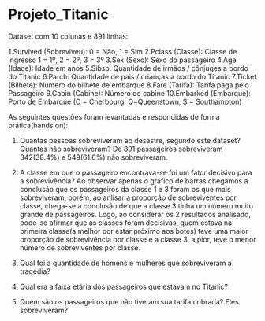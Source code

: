 # Projeto_Titanic

Dataset com 10 colunas e 891 linhas:

1.Survived (Sobreviveu): 0 = Não, 1 = Sim
2.Pclass (Classe): Classe de ingresso 1 = 1º, 2 = 2º, 3 = 3º
3.Sex (Sexo): Sexo do passageiro
4.Age (Idade): Idade em anos
5.Sibsp: Quantidade de irmãos / cônjuges a bordo do Titanic
6.Parch: Quantidade de pais / crianças a bordo do Titanic
7.Ticket (Bilhete): Número do bilhete de embarque
8.Fare (Tarifa): Tarifa paga pelo Passageiro
9.Cabin (Cabine): Número de cabine
10.Embarked (Embarque): Porto de Embarque (C = Cherbourg, Q=Queenstown, S = Southampton)


As seguintes questões foram levantadas e respondidas de forma prática(hands on):
1. Quantas pessoas sobreviveram ao desastre, segundo este dataset? Quantas não sobreviveram?
  De 891 passageiros sobreviveram 342(38.4%) e 549(61.6%) não sobreviveram.
2. A classe em que o passageiro encontrava-se foi um fator decisivo para a sobrevivência?
  Ao observar apenas o gráfico de barras chegamos a conclusão que os passageiros da classe 1 e 3 foram os que mais sobreviveram, porém, ao anlisar a proporção de sobreviventes por classe, chega-se a conclusão de que a classe 3 tinha um número muito grande de passageiros. Logo, ao considerar os 2 resultados analisado, pode-se afirmar que as classes foram decisivas, quem estava na primeira classe(a melhor por estar próximo aos botes) teve uma maior proporção de sobrevivência por classe e a classe 3, a pior, teve o menor número de sobreviventes por classe.
  
3. Qual foi a quantidade de homens e mulheres que sobreviveram a tragédia?
 
4. Qual era a faixa etária dos passageiros que estavam no Titanic?
5. Quem são os passageiros que não tiveram sua tarifa cobrada? Eles sobreviveram?


